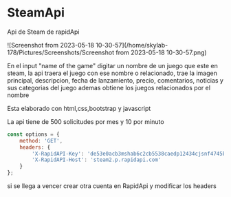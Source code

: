 # SteamApi

Api de Steam de rapidApi

![Screenshot from 2023-05-18 10-30-57](/home/skylab-178/Pictures/Screenshots/Screenshot from 2023-05-18 10-30-57.png)

En el input "name of the game" digitar un nombre de un juego que este en steam, la api traera el juego con ese nombre o relacionado, trae la imagen principal, descripcion, fecha de lanzamiento, precio,  comentarios, noticias y sus categorias del juego ademas obtiene los juegos relacionados por el nombre

Esta elaborado con html,css,bootstrap y javascript

La api tiene de 500 solicitudes por mes y 10 por minuto

```js
const options = {
	method: 'GET',
	headers: {
		'X-RapidAPI-Key': 'de53e0acb3mshab6c2cb5538caedp12434cjsnf4745b5cb3c8',
		'X-RapidAPI-Host': 'steam2.p.rapidapi.com'
	}
};
```

si se llega a vencer crear otra cuenta en RapidApi y modificar los headers
